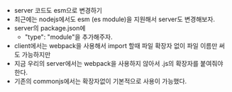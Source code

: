 - server 코드도 esm으로 변경하기
- 최근에는 nodejs에서도 esm (es module)을 지원해서 server도 변경해보자.
- server의 package.json에
  - "type": "module"을 추가해주자.
- client에서는 webpack을 사용해서 import 할때 파일 확장자 없이 파일 이름만 써도 가능하지만
- 지금 우리의 server에서는 webpack을 사용하지 않아서 .js의 확장자를 붙여줘야한다.
- 기존의 commonjs에서는 확장자없이 기본적으로 사용이 가능했다.
